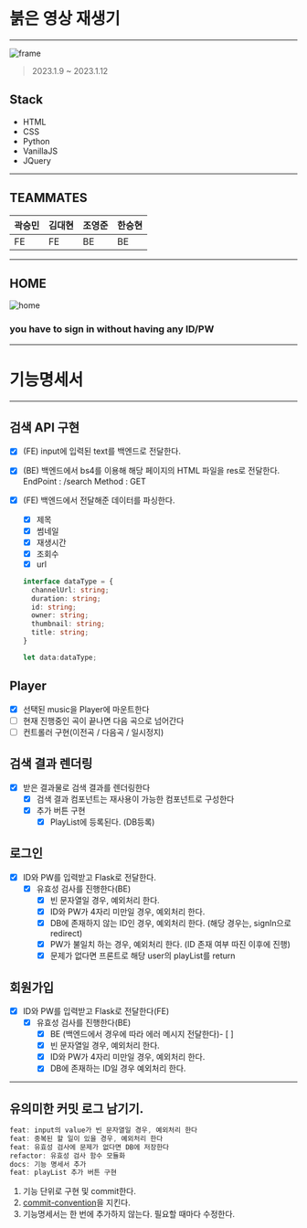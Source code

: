 # 붉은 영상 재생기
---
![frame](https://user-images.githubusercontent.com/108874833/212066720-bf377567-fccc-430d-aecb-87bb52cd3ffa.png)
> 2023.1.9 ~ 2023.1.12
## Stack
* HTML
* CSS
* Python
* VanillaJS
* JQuery
---
## TEAMMATES
| 곽승민 | 김대현 | 조영준 | 한승현 |
|---|---|---|---|
| FE | FE | BE | BE |

---

## HOME
![home](https://user-images.githubusercontent.com/108874833/212066873-5e61e8a9-78e2-4dba-b5bc-f6e5b33075ae.jpg)
### you have to sign in without having any ID/PW


---
# 기능명세서
---

## 검색 API 구현

- [x] (FE) input에 입력된 text를 백엔드로 전달한다.
- [x] (BE) 백엔드에서 bs4를 이용해 해당 페이지의 HTML 파일을 res로 전달한다.
      EndPoint : /search
      Method : GET
- [x] (FE) 백엔드에서 전달해준 데이터를 파싱한다.

  - [x] 제목
  - [x] 썸네일
  - [x] 재생시간
  - [x] 조회수
  - [x] url

  ```ts
  interface dataType = {
    channelUrl: string;
    duration: string;
    id: string;
    owner: string;
    thumbnail: string;
    title: string;
  }

  let data:dataType;
  ```

## Player

- [x] 선택된 music을 Player에 마운트한다
- [ ] 현재 진행중인 곡이 끝나면 다음 곡으로 넘어간다
- [ ] 컨트롤러 구현(이전곡 / 다음곡 / 일시정지)

## 검색 결과 렌더링

- [x] 받은 결과물로 검색 결과를 렌더링한다
  - [x] 검색 결과 컴포넌트는 재사용이 가능한 컴포넌트로 구성한다
  - [x] 추가 버튼 구현
    - [x] PlayList에 등록된다. (DB등록)

## 로그인

- [x] ID와 PW를 입력받고 Flask로 전달한다.
  - [x] 유효성 검사를 진행한다(BE)
    - [x] 빈 문자열일 경우, 예외처리 한다.
    - [x] ID와 PW가 4자리 미만일 경우, 예외처리 한다.
    - [x] DB에 존재하지 않는 ID인 경우, 예외처리 한다. (해당 경우는, signIn으로 redirect)
    - [x] PW가 불일치 하는 경우, 예외처리 한다. (ID 존재 여부 따진 이후에 진행)
    - [x] 문제가 없다면 프론트로 해당 user의 playList를 return

## 회원가입

- [x] ID와 PW를 입력받고 Flask로 전달한다(FE)
  - [x] 유효성 검사를 진행한다(BE)
    - [x] BE (백엔드에서 경우에 따라 에러 메시지 전달한다)- [ ]
    - [x] 빈 문자열일 경우, 예외처리 한다.
    - [x] ID와 PW가 4자리 미만일 경우, 예외처리 한다.
    - [x] DB에 존재하는 ID일 경우 예외처리 한다.

---

## 유의미한 커밋 로그 남기기.

```jsx
feat: input의 value가 빈 문자열일 경우, 예외처리 한다
feat: 중복된 할 일이 있을 경우, 예외처리 한다
feat: 유효성 검사에 문제가 없다면 DB에 저장한다
refactor: 유효성 검사 함수 모듈화
docs: 기능 명세서 추가
feat: playList 추가 버튼 구현
```

1. 기능 단위로 구현 및 commit한다.
2. [commit-convention](https://github.com/pengooseDev/Interactive-Study/blob/main/docs/convention/commit.md)을 지킨다.
3. 기능명세서는 한 번에 추가하지 않는다. 필요할 때마다 수정한다.
